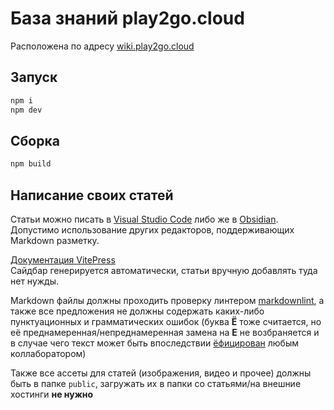 # База знаний play2go.cloud

Расположена по адресу [wiki.play2go.cloud](https://wiki.play2go.cloud)

## Запуск

```sh
npm i
npm dev
```

## Сборка

```sh
npm build
```

## Написание своих статей

Статьи можно писать в [Visual Studio Code](https://code.visualstudio.com/) либо же в [Obsidian](https://obsidian.md/). Допустимо использование других редакторов, поддерживающих Markdown разметку.

[Документация VitePress](https://vitepress.dev) <br>
Сайдбар генерируется автоматически, статьи вручную добавлять туда нет нужды.

Markdown файлы должны проходить проверку линтером [markdownlint](https://marketplace.visualstudio.com/items?itemName=DavidAnson.vscode-markdownlint), а также все предложения не должны содержать каких-либо пунктуационных и грамматических ошибок (буква **Ё** тоже считается, но её преднамеренная/непреднамеренная замена на **Е** не возбраняется и в случае чего текст может быть впоследствии [ёфицирован](https://ru.wikipedia.org/wiki/Ёфикатор) любым коллаборатором)

Также все ассеты для статей (изображения, видео и прочее) должны быть в папке `public`, загружать их в папки со статьями/на внешние хостинги **не нужно**